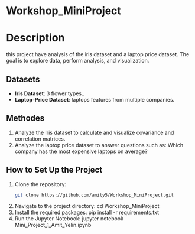 # Workshop_MiniProject

# Description

this project have analysis of the iris dataset and a laptop price dataset. The goal is to explore data, perform analysis, and visualization.

## Datasets

- **Iris Dataset**: 3 flower types..
- **Laptop-Price Dataset**: laptops features from multiple companies.

## Methodes

1. Analyze the Iris dataset to calculate and visualize covariance and correlation matrices.
2. Analyze the laptop price dataset to answer questions such as:
   Which company has the most expensive laptops on average?

## How to Set Up the Project

1. Clone the repository:
   ```bash
   git clone https://github.com/amity5/Workshop_MiniProject.git
   ```
2. Navigate to the project directory: cd Workshop_MiniProject
3. Install the required packages: pip install -r requirements.txt
4. Run the Jupyter Notebook: jupyter notebook Mini_Project_1_Amit_Yelin.ipynb
